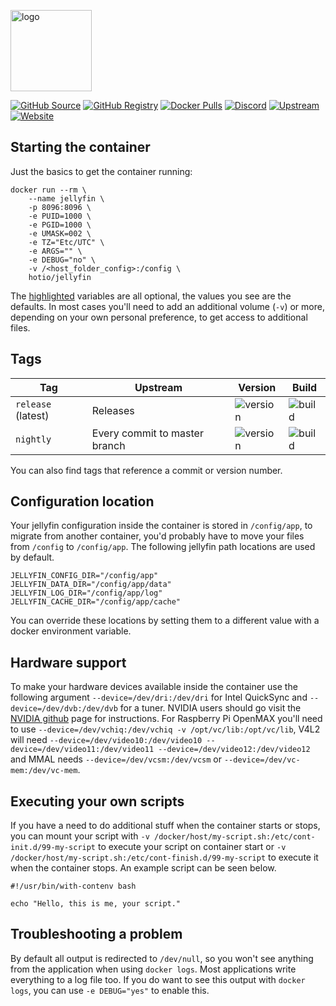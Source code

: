 [<img src="https://hotio.dev/img/jellyfin.png" alt="logo" height="130" width="130">](https://github.com/jellyfin/jellyfin)

[![GitHub Source](https://img.shields.io/badge/github-source-ffb64c?style=flat-square&logo=github&logoColor=white&labelColor=757575)](https://github.com/hotio/jellyfin)
[![GitHub Registry](https://img.shields.io/badge/github-registry-ffb64c?style=flat-square&logo=github&logoColor=white&labelColor=757575)](https://github.com/users/hotio/packages/container/package/jellyfin)
[![Docker Pulls](https://img.shields.io/docker/pulls/hotio/jellyfin?color=ffb64c&style=flat-square&label=pulls&logo=docker&logoColor=white&labelColor=757575)](https://hub.docker.com/r/hotio/jellyfin)
[![Discord](https://img.shields.io/discord/610068305893523457?style=flat-square&color=ffb64c&label=discord&logo=discord&logoColor=white&labelColor=757575)](https://hotio.dev/discord)
[![Upstream](https://img.shields.io/badge/upstream-project-ffb64c?style=flat-square&labelColor=757575)](https://github.com/jellyfin/jellyfin)
[![Website](https://img.shields.io/badge/website-hotio.dev-ffb64c?style=flat-square&labelColor=757575)](https://hotio.dev/containers/jellyfin)

## Starting the container

Just the basics to get the container running:

```shell hl_lines="4 5 6 7 8 9"
docker run --rm \
    --name jellyfin \
    -p 8096:8096 \
    -e PUID=1000 \
    -e PGID=1000 \
    -e UMASK=002 \
    -e TZ="Etc/UTC" \
    -e ARGS="" \
    -e DEBUG="no" \
    -v /<host_folder_config>:/config \
    hotio/jellyfin
```

The [highlighted](https://hotio.dev/containers/jellyfin) variables are all optional, the values you see are the defaults. In most cases you'll need to add an additional volume (`-v`) or more, depending on your own personal preference, to get access to additional files.

## Tags

| Tag                | Upstream                      | Version | Build |
| -------------------|-------------------------------|---------|-------|
| `release` (latest) | Releases                      | ![version](https://img.shields.io/badge/dynamic/json?color=f5f5f5&style=flat-square&label=&query=%24.version&url=https%3A%2F%2Fraw.githubusercontent.com%2Fhotio%2Fjellyfin%2Frelease%2FVERSION.json) | ![build](https://img.shields.io/github/workflow/status/hotio/jellyfin/build/release?style=flat-square&label=) |
| `nightly`          | Every commit to master branch | ![version](https://img.shields.io/badge/dynamic/json?color=f5f5f5&style=flat-square&label=&query=%24.version&url=https%3A%2F%2Fraw.githubusercontent.com%2Fhotio%2Fjellyfin%2Fnightly%2FVERSION.json) | ![build](https://img.shields.io/github/workflow/status/hotio/jellyfin/build/nightly?style=flat-square&label=) |

You can also find tags that reference a commit or version number.

## Configuration location

Your jellyfin configuration inside the container is stored in `/config/app`, to migrate from another container, you'd probably have to move your files from `/config` to `/config/app`. The following jellyfin path locations are used by default.

```shell
JELLYFIN_CONFIG_DIR="/config/app"
JELLYFIN_DATA_DIR="/config/app/data"
JELLYFIN_LOG_DIR="/config/app/log"
JELLYFIN_CACHE_DIR="/config/app/cache"
```

You can override these locations by setting them to a different value with a docker environment variable.

## Hardware support

To make your hardware devices available inside the container use the following argument `--device=/dev/dri:/dev/dri` for Intel QuickSync and `--device=/dev/dvb:/dev/dvb` for a tuner. NVIDIA users should go visit the [NVIDIA github](https://github.com/NVIDIA/nvidia-docker) page for instructions. For Raspberry Pi OpenMAX you'll need to use `--device=/dev/vchiq:/dev/vchiq -v /opt/vc/lib:/opt/vc/lib`, V4L2 will need `--device=/dev/video10:/dev/video10 --device=/dev/video11:/dev/video11 --device=/dev/video12:/dev/video12` and MMAL needs `--device=/dev/vcsm:/dev/vcsm` or `--device=/dev/vc-mem:/dev/vc-mem`.

## Executing your own scripts

If you have a need to do additional stuff when the container starts or stops, you can mount your script with `-v /docker/host/my-script.sh:/etc/cont-init.d/99-my-script` to execute your script on container start or `-v /docker/host/my-script.sh:/etc/cont-finish.d/99-my-script` to execute it when the container stops. An example script can be seen below.

```shell
#!/usr/bin/with-contenv bash

echo "Hello, this is me, your script."
```

## Troubleshooting a problem

By default all output is redirected to `/dev/null`, so you won't see anything from the application when using `docker logs`. Most applications write everything to a log file too. If you do want to see this output with `docker logs`, you can use `-e DEBUG="yes"` to enable this.
